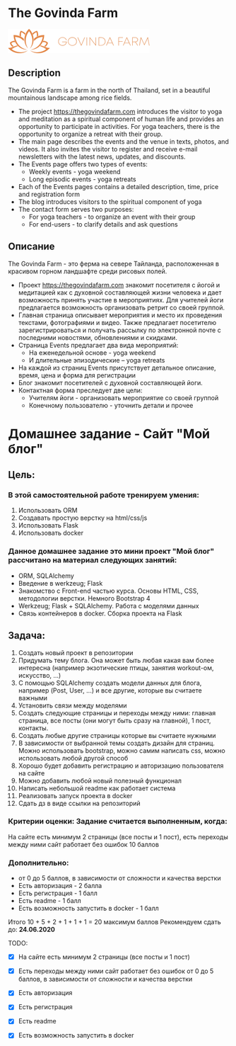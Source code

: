 # The Govinda Farm

![Logo](static/images/logo.png)

## Description
The Govinda Farm is a farm in the north of Thailand, set in a beautiful mountainous
landscape among rice fields.

* The project https://thegovindafarm.com introduces the visitor to yoga and meditation as a
spiritual component of human life and provides an opportunity to participate in activities. For
yoga teachers, there is the opportunity to organize a retreat with their group.
* The main page describes the events and the venue in texts, photos, and videos. It also
invites the visitor to register and receive e-mail newsletters with the latest news, updates,
and discounts.
* The Events page offers two types of events:
    * Weekly events - yoga weekend
    * Long episodic events - yoga retreats
* Each of the Events pages contains a detailed description, time, price and
registration form
* The blog introduces visitors to the spiritual component of yoga
* The contact form serves two purposes:
    * For yoga teachers - to organize an event with their group
    * For end-users - to clarify details and ask questions

## Описание
The Govinda Farm - это ферма на севере Тайланда, расположенная в красивом
горном ландшафте среди рисовых полей.

* Проект https://thegovindafarm.com знакомит посетителя с йогой и медитацией как с
духовной составляющей жизни человека и дает возможность принять участие в
мероприятиях. Для учителей йоги предлагается возможность организовать ретрит со
своей группой.
* Главная страница описывает мероприятия и место их проведения текстами,
фотографиями и видео. Также предлагает посетителю зарегистрироваться и
получать рассылку по электронной почте с последними новостями, обновлениями и
скидками.
* Страница Events предлагает два вида мероприятий:
    * На еженедельной основе - yoga weekend
    * И длительные эпизодические – yoga retreats
* На каждой из страниц Events присутствует детальное описание, время, цена и
форма для регистрации
* Блог знакомит посетителей с духовной составляющей йоги.
* Контактная форма преследует две цели:
    * Учителям йоги - организовать мероприятие со своей группой
    * Конечному пользователю - уточнить детали и прочее

# Домашнее задание - Сайт "Мой блог"
## Цель:
### В этой самостоятельной работе тренируем умения:
1. Использовать ORM
2. Создавать простую верстку на html/css/js
3. Использовать Flask
4. Использовать docker

### Данное домашнее задание это мини проект "Мой блог" рассчитано на материал следующих занятий:
* ORM, SQLAlchemy
* Введение в werkzeug; Flask
* Знакомство с Front-end частью курса. Основы HTML, CSS, методологии верстки. Немного Bootstrap 4
* Werkzeug; Flask + SQLAlchemy. Работа с моделями данных
* Связь контейнеров в docker. Сборка проекта на Flask

## Задача:
1. Создать новый проект в репозитории
2. Придумать тему блога. Она может быть любая какая вам более интересна (например экзотические птицы, занятия workout-ом, искусство, ...)
3. С помощью SQLAlchemy создать модели данных для блога, например (Post, User, ...) и все другие, которые вы считаете важными
4. Установить связи между моделями
5. Создать следующие страницы и переходы между ними: главная страница, все посты (они могут быть сразу на главной), 1 пост, контакты.
6. Создать любые другие страницы которые вы считаете нужными
7. В зависимости от выбранной темы создать дизайн для страниц. Можно использовать bootstrap, можно самим написать css, можно использовать любой другой способ
8. Хорошо будет добавить регистрацию и авторизацию пользователя на сайте
9. Можно добавить любой новый полезный функционал
10. Написать небольшой readme как работает система
11. Реализовать запуск проекта в docker
12. Сдать дз в виде ссылки на репозиторий

### Критерии оценки: Задание считается выполненным, когда:
На сайте есть минимум 2 страницы (все посты и 1 пост), есть переходы между ними сайт работает без ошибок
10 баллов

### Дополнительно:
* от 0 до 5 баллов, в зависимости от сложности и качества верстки
* Есть авторизация - 2 балла
* Есть регистрация - 1 балл
* Есть readme - 1 балл
* Есть возможность запустить в docker - 1 балл


Итого 10 + 5 + 2 + 1 + 1 + 1 = 20 максимум баллов
Рекомендуем сдать до: **24.06.2020**

TODO:

- [X] На сайте есть минимум 2 страницы (все посты и 1 пост)
- [X] Есть переходы между ними сайт работает без ошибок от 0 до 5 баллов, в зависимости от сложности и качества верстки
- [X] Есть авторизация
- [X] Есть регистрация
- [X] Есть readme
- [X] Есть возможность запустить в docker

